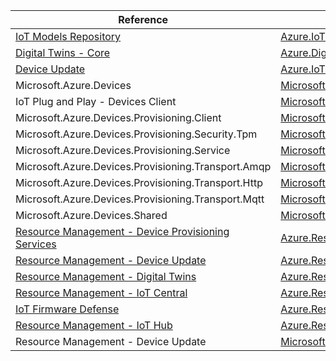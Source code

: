 | Reference | Package | Source |
|---|---|---|
|[IoT Models Repository](iot.modelsrepository-readme.md)|[Azure.IoT.ModelsRepository](https://www.nuget.org/packages/Azure.IoT.ModelsRepository)|[GitHub](https://github.com/Azure/azure-sdk-for-net/blob/main/sdk/modelsrepository/Azure.IoT.ModelsRepository)|
|[Digital Twins - Core](digitaltwins.core-readme.md)|[Azure.DigitalTwins.Core](https://www.nuget.org/packages/Azure.DigitalTwins.Core)|[GitHub](https://github.com/Azure/azure-sdk-for-net/blob/main/sdk/digitaltwins/Azure.DigitalTwins.Core)|
|[Device Update](iot.deviceupdate-readme.md)|[Azure.IoT.DeviceUpdate](https://www.nuget.org/packages/Azure.IoT.DeviceUpdate)|[GitHub](https://github.com/Azure/azure-sdk-for-net/blob/main/sdk/deviceupdate/Azure.IoT.DeviceUpdate)|
|Microsoft.Azure.Devices|[Microsoft.Azure.Devices](https://www.nuget.org/packages/Microsoft.Azure.Devices)|[GitHub](https://github.com/Azure/azure-sdk-for-net)|
|IoT Plug and Play - Devices Client|[Microsoft.Azure.Devices.Client](https://www.nuget.org/packages/Microsoft.Azure.Devices.Client)|[GitHub](https://github.com/Azure/azure-sdk-for-net)|
|Microsoft.Azure.Devices.Provisioning.Client|[Microsoft.Azure.Devices.Provisioning.Client](https://www.nuget.org/packages/Microsoft.Azure.Devices.Provisioning.Client)|[GitHub](https://github.com/Azure/azure-sdk-for-net)|
|Microsoft.Azure.Devices.Provisioning.Security.Tpm|[Microsoft.Azure.Devices.Provisioning.Security.Tpm](https://www.nuget.org/packages/Microsoft.Azure.Devices.Provisioning.Security.Tpm)|[GitHub](https://github.com/Azure/azure-sdk-for-net)|
|Microsoft.Azure.Devices.Provisioning.Service|[Microsoft.Azure.Devices.Provisioning.Service](https://www.nuget.org/packages/Microsoft.Azure.Devices.Provisioning.Service)|[GitHub](https://github.com/Azure/azure-sdk-for-net)|
|Microsoft.Azure.Devices.Provisioning.Transport.Amqp|[Microsoft.Azure.Devices.Provisioning.Transport.Amqp](https://www.nuget.org/packages/Microsoft.Azure.Devices.Provisioning.Transport.Amqp)|[GitHub](https://github.com/Azure/azure-sdk-for-net)|
|Microsoft.Azure.Devices.Provisioning.Transport.Http|[Microsoft.Azure.Devices.Provisioning.Transport.Http](https://www.nuget.org/packages/Microsoft.Azure.Devices.Provisioning.Transport.Http)|[GitHub](https://github.com/Azure/azure-sdk-for-net)|
|Microsoft.Azure.Devices.Provisioning.Transport.Mqtt|[Microsoft.Azure.Devices.Provisioning.Transport.Mqtt](https://www.nuget.org/packages/Microsoft.Azure.Devices.Provisioning.Transport.Mqtt)|[GitHub](https://github.com/Azure/azure-sdk-for-net)|
|Microsoft.Azure.Devices.Shared|[Microsoft.Azure.Devices.Shared](https://www.nuget.org/packages/Microsoft.Azure.Devices.Shared)|[GitHub](https://github.com/Azure/azure-sdk-for-net)|
|[Resource Management - Device Provisioning Services](resourcemanager.deviceprovisioningservices-readme.md)|[Azure.ResourceManager.DeviceProvisioningServices](https://www.nuget.org/packages/Azure.ResourceManager.DeviceProvisioningServices)|[GitHub](https://github.com/Azure/azure-sdk-for-net/blob/main/sdk/deviceprovisioningservices/Azure.ResourceManager.DeviceProvisioningServices)|
|[Resource Management - Device Update](resourcemanager.deviceupdate-readme.md)|[Azure.ResourceManager.DeviceUpdate](https://www.nuget.org/packages/Azure.ResourceManager.DeviceUpdate)|[GitHub](https://github.com/Azure/azure-sdk-for-net/blob/main/sdk/deviceupdate/Azure.ResourceManager.DeviceUpdate)|
|[Resource Management - Digital Twins](resourcemanager.digitaltwins-readme.md)|[Azure.ResourceManager.DigitalTwins](https://www.nuget.org/packages/Azure.ResourceManager.DigitalTwins)|[GitHub](https://github.com/Azure/azure-sdk-for-net/blob/main/sdk/digitaltwins/Azure.ResourceManager.DigitalTwins)|
|[Resource Management - IoT Central](resourcemanager.iotcentral-readme.md)|[Azure.ResourceManager.IotCentral](https://www.nuget.org/packages/Azure.ResourceManager.IotCentral)|[GitHub](https://github.com/Azure/azure-sdk-for-net/blob/main/sdk/iotcentral/Azure.ResourceManager.IotCentral)|
|[IoT Firmware Defense](resourcemanager.iotfirmwaredefense-readme.md)|[Azure.ResourceManager.IotFirmwareDefense](https://www.nuget.org/packages/Azure.ResourceManager.IotFirmwareDefense)|[GitHub](https://github.com/Azure/azure-sdk-for-net/blob/main/sdk/iot/Azure.ResourceManager.IotFirmwareDefense)|
|[Resource Management - IoT Hub](resourcemanager.iothub-readme.md)|[Azure.ResourceManager.IotHub](https://www.nuget.org/packages/Azure.ResourceManager.IotHub)|[GitHub](https://github.com/Azure/azure-sdk-for-net/blob/main/sdk/iothub/Azure.ResourceManager.IotHub)|
|Resource Management - Device Update|[Microsoft.Azure.Management.DeviceUpdate](https://www.nuget.org/packages/Microsoft.Azure.Management.DeviceUpdate)|[GitHub](https://github.com/Azure/azure-sdk-for-net)|
